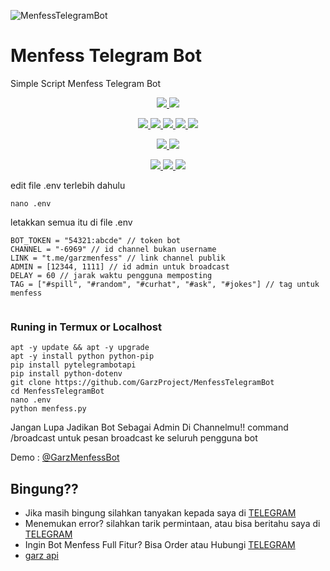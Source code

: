 
![MenfessTelegramBot](https://graph.org/file/fe6897946c18d5db5a887.jpg)
# Menfess Telegram Bot
Simple Script Menfess Telegram Bot


<p align="center">
<a href="https://github.com/mikeel-ye/Menpess/network/members" alt="GitHub stars"> <img src="https://img.shields.io/github/stars/GarzProject/MenfessTelegramBot?style=flat&logo=github&color=yellow" /> </a>
<a href="https://github.com/mikeel-ye/menpess/network/members" alt="GitHub forks"> <img src="https://img.shields.io/github/forks/mikeel-ye/menpess" /> </a>
</p>
<p align="center">
<a href="https://github.com/mikeel-ye/menpess" alt="GitHub commit activity"> <img src="https://img.shields.io/github/commit-activity/m/GarzProject/MenfessTelegramBot" /> </a>
<a href="https://github.com/GarzProject/MenfessTelegramBot/graphs/contributors" alt="GitHub contributors"> <img src="https://img.shields.io/github/contributors/GarzProject/MenfessTelegramBot?style=flat&logo=github" /> </a>
<a href="https://github.com/GarzProject/MenfessTelegramBot" alt="GitHub closed pull requests"> <img src="https://img.shields.io/github/issues-pr-closed-raw/GarzProject/MenfessTelegramBot?color=success" /> </a>
<a href="https://github.com/GarzProject/MenfessTelegramBot" alt="GitHub issues"> <img src="https://img.shields.io/github/issues-raw/GarzProject/MenfessTelegramBot?style=flat&logo=github&color=red" /> </a>
<a href="https://github.com/GarzProject/MenfessTelegramBot" alt="GitHub closed issues"> <img src="https://img.shields.io/github/issues-closed-raw/GarzProject/MenfessTelegramBot?style=flat&logo=github&color=success" /> </a>
</p>
<p align="center">
<a href="https://github.com/GarzProject/MenfessTelegramBot" alt="GitHub repo size"> <img src="https://img.shields.io/github/repo-size/GarzProject/MenfessTelegramBot" /> </a>
<a href="https://github.com/GarzProject/MenfessTelegramBot/blob/master/LICENSE" alt="GPLv3 license"> <img src="https://img.shields.io/github/license/GarzProject/MenfessTelegramBot?style=flat&logo=github&color=success" /> </a>
</p>
<p align="center">
<a href="" alt="GarzProject"> <img src="https://img.shields.io/badge/built%20by-GarzProject-blue" /> </a>
<a href="https://github.com/GarzProject/MenfessTelegramBot/graphs/commit-activity" alt="Maintenance"> <img src="https://img.shields.io/badge/maintained%3F-yes-blue.svg" /> </a>
<a href="https://makeapullrequest.com" alt="PRs Welcome"> <img src="https://img.shields.io/badge/PRs-welcome-blue.svg" /> </a>
</p>




edit file .env terlebih dahulu
```shell
nano .env
```
letakkan semua itu di file .env

```env
BOT_TOKEN = "54321:abcde" // token bot
CHANNEL = "-6969" // id channel bukan username
LINK = "t.me/garzmenfess" // link channel publik
ADMIN = [12344, 1111] // id admin untuk broadcast
DELAY = 60 // jarak waktu pengguna memposting
TAG = ["#spill", "#random", "#curhat", "#ask", "#jokes"] // tag untuk menfess


```



### Runing in Termux or Localhost

```shell
apt -y update && apt -y upgrade
apt -y install python python-pip
pip install pytelegrambotapi
pip install python-dotenv
git clone https://github.com/GarzProject/MenfessTelegramBot
cd MenfessTelegramBot
nano .env
python menfess.py
```
Jangan Lupa Jadikan Bot Sebagai Admin Di Channelmu!!
command /broadcast untuk pesan broadcast ke seluruh pengguna bot



Demo : [@GarzMenfessBot](https://t.me/GarzMenfessBot)
## Bingung??

* Jika masih bingung silahkan tanyakan kepada saya di [TELEGRAM](https://t.me/tegarprayuda)
* Menemukan error? silahkan tarik permintaan, atau bisa beritahu saya di [TELEGRAM](https://t.me/tegarprayuda)
* Ingin Bot Menfess Full Fitur? Bisa Order atau Hubungi [TELEGRAM](https://t.me/tegarprayuda)
* [garz api](https://garz.my.id/)